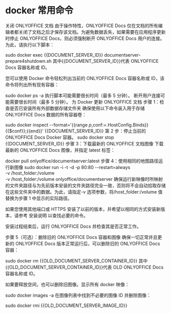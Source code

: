 # docker 常用命令

关闭 ONLYOFFICE 文档
由于操作特性，ONLYOFFICE Docs 仅在文档的所有编辑者都关闭了文档之后才保存该文档。为避免数据丢失，如果需要在应用程序更新时停止 ONLYOFFICE Docs，则必须强制断开 ONLYOFFICE Docs 用户的连接。为此，请执行以下脚本：

sudo docker exec {{DOCUMENT_SERVER_ID}} documentserver-prepare4shutdown.sh
其中{{DOCUMENT_SERVER_ID}}代表 ONLYOFFICE Docs 容器名称或 ID。

您可以使用 Docker 命令轻松列出当前的 ONLYOFFICE Docs 容器名称或 ID，该命令将列出所有现有容器：

sudo docker ps -a
执行脚本可能需要很长时间（最多 5 分钟）。
断开用户连接可能需要很长时间（最多 5 分钟）。
为 Docker 更新 ONLYOFFICE 文档
步骤 1：检查是否已安装所有外部数据存储文件夹
确保使用以下命令装入用于存储 ONLYOFFICE Docs 数据的所有容器卷：

sudo docker inspect --format='{{range $p,$conf:=.HostConfig.Binds}}{{$conf}};{{end}}' {{DOCUMENT_SERVER_ID}}
第 2 步：停止当前的 ONLYOFFICE Docs Docker 容器。
sudo docker stop {{DOCUMENT_SERVER_ID}}
步骤 3：下载最新的 ONLYOFFICE 文档图像
下载最新的 ONLYOFFICE Docs 图像，并指定 latest 标签：

docker pull onlyoffice/documentserver:latest
步骤 4：使用相同的地图路径运行新图像
sudo docker run -i -t -d -p 80:80 --restart=always \
 -v /host_folder:/volume \
 -v /host_folder:/volume onlyoffice/documentserver
确保运行新映像时所映射的文件夹路径与为先前版本安装的文件夹路径完全一致，否则将不会自动拾取存储在这些文件夹中的数据。为此，请指定-v 选项参数，将/host_folder:/volume 值替换为步骤 1 中显示的实际路径。

如果您使用其他端口或 HTTPS 安装了以前的版本，并希望以相同的方式安装新版本，请参考 安装说明 以查找必要的命令。

安装过程结束后，运行 ONLYOFFICE Docs 并检查其是否正常工作。

步骤 5（可选）：删除旧的 ONLYOFFICE Docs 容器和图像
确保一切正常并且更新的 ONLYOFFICE Docs 版本正常运行后，可以删除旧的 ONLYOFFICE Docs 容器：

sudo docker rm {{OLD_DOCUMENT_SERVER_CONTAINER_ID}}
其中{{OLD_DOCUMENT_SERVER_CONTAINER_ID}}代表 OLD ONLYOFFICE Docs 容器名称或 ID。

如果要释放空间，也可以删除旧图像。显示所有 docker 映像：

sudo docker images -a
在图像列表中找到不必要的图像 ID 并删除图像：

sudo docker rmi {{OLD_DOCUMENT_SERVER_IMAGE_ID}}

